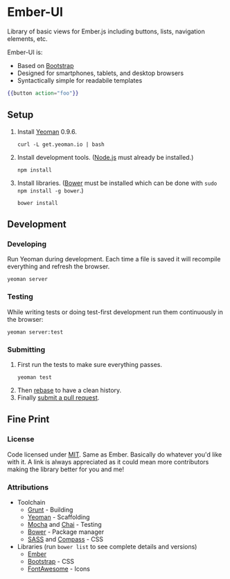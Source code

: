 # Ember-UI

Library of basic views for Ember.js including buttons, lists, navigation elements, etc.

Ember-UI is:
  * Based on [Bootstrap](http://twitter.github.com/bootstrap/)
  * Designed for smartphones, tablets, and desktop browsers
  * Syntactically simple for readabile templates

```handlebars
{{button action="foo"}}
```


## Setup

1. Install [Yeoman](http://yeoman.io/) 0.9.6.

    ```console
    curl -L get.yeoman.io | bash
    ```

2. Install development tools.  ([Node.js](http://nodejs.org/download/) must already be installed.)

    ```console
    npm install
    ```

3. Install libraries. ([Bower](http://twitter.github.com/bower/) must be installed which can be done
with `sudo npm install -g bower`.)

    ```console
    bower install
    ```

## Development

### Developing

Run Yeoman during development.  Each time a file is saved it will recompile everything and refresh
the browser.

```console
yeoman server
```

### Testing

While writing tests or doing test-first development run them continuously in the browser:

```console
yeoman server:test
```

### Submitting

1. First run the tests to make sure everything passes.
    ```console
    yeoman test
    ```
2. Then [rebase](https://help.github.com/articles/interactive-rebase) to have a clean history.
3. Finally [submit a pull request](https://help.github.com/articles/using-pull-requests).


## Fine Print

### License

Code licensed under [MIT](http://opensource.org/licenses/MIT).  Same as Ember.  Basically do
whatever you'd like with it.  A link is always appreciated as it could mean more contributors making
the library better for you and me!

### Attributions

  * Toolchain
    * [Grunt](http://gruntjs.com/) - Building
    * [Yeoman](http://yeoman.io/) - Scaffolding
    * [Mocha](http://visionmedia.github.com/mocha/) and [Chai](http://chaijs.com/) - Testing
    * [Bower](http://twitter.github.com/bower/) - Package manager
    * [SASS](http://sass-lang.com/) and [Compass](http://compass-style.org/reference/compass/) - CSS
  * Libraries (run `bower list` to see complete details and versions)
    * [Ember](http://emberjs.com/)
    * [Bootstrap](http://twitter.github.com/bootstrap/) - CSS
    * [FontAwesome](http://fortawesome.github.com/Font-Awesome/) - Icons
